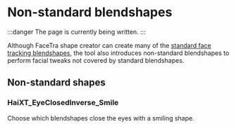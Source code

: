﻿---
sidebar_position: 7
---

# Non-standard blendshapes

:::danger
The page is currently being written.
:::

Although FaceTra shape creator can create many of the [standard face tracking blendshapes](https://docs.vrcft.io/docs/tutorial-avatars/tutorial-avatars-extras/unified-blendshapes),
the tool also introduces non-standard blendshapes to perform facial tweaks not covered by standard blendshapes.

## Non-standard shapes

### HaiXT_EyeClosedInverse_Smile

Choose which blendshapes close the eyes with a smiling shape.
